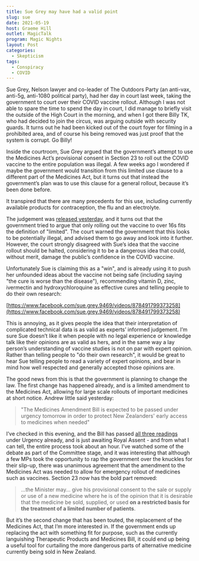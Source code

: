 ```yaml
---
title: Sue Grey may have had a valid point
slug: sue
date: 2021-05-19
host: Graeme Hill
outlet: MagicTalk
program: Magic Nights
layout: Post
categories:
  - Skepticism
tags:
  - Conspiracy
  - COVID
---
```


Sue Grey, Nelson lawyer and co-leader of The Outdoors Party (an anti-vax, anti-5g, anti-1080 political party), had her day in court last week, taking the government to court over their COVID vaccine rollout. Although I was not able to spare the time to spend the day in court, I did manage to briefly visit the outside of the High Court in the morning, and when I got there Billy TK, who had decided to join the circus, was arguing outside with security guards. It turns out he had been kicked out of the court foyer for filming in a prohibited area, and of course his being removed was just proof that the system is corrupt. Go Billy!

<!-- more -->

Inside the courtroom, Sue Grey argued that the government’s attempt to use the Medicines Act’s provisional consent in Section 23 to roll out the COVID vaccine to the entire population was illegal. A few weeks ago I wondered if maybe the government would transition from this limited use clause to a different part of the Medicines Act, but it turns out that instead the government’s plan was to use this clause for a general rollout, because it’s been done before.

It transpired that there are many precedents for this use, including currently available products for contraception, the flu and an electrolyte.

The judgement was [released yesterday](https://www.nzherald.co.nz/nz/covid-19-coronavirus-govt-makes-urgent-law-change-after-high-court-ruling-on-legality-of-vaccine-rollout/IWB53LM2XNNFMOK44DSGN66JEU/), and it turns out that the government tried to argue that only rolling out the vaccine to over 16s fits the definition of "limited". The court warned the government that this looks to be potentially illegal, and advised them to go away and look into it further. However, the court strongly disagreed with Sue’s idea that the vaccine rollout should be halted, considering it to be a dangerous idea that could, without merit, damage the public’s confidence in the COVID vaccine.

Unfortunately Sue is claiming this as a "win", and is already using it to push her unfounded ideas about the vaccine not being safe (including saying "the cure is worse than the disease"), recommending vitamin D, zinc, ivermectin and hydroxychloroquine as effective cures and telling people to do their own research:

[https://www.facebook.com/sue.grey.9469/videos/878491799373258](https://www.facebook.com/sue.grey.9469/videos/878491799373258)

This is annoying, as it gives people the idea that their interpretation of complicated technical data is as valid as experts’ informed judgement. I’m sure Sue doesn’t like it when people with no legal experience or knowledge talk like their opinions are as valid as hers, and in the same way a lay person’s understanding of vaccine studies is not on par with expert opinion. Rather than telling people to "do their own research", it would be great to hear Sue telling people to read a variety of expert opinions, and bear in mind how well respected and generally accepted those opinions are.

The good news from this is that the government is planning to change the law. The first change has happened already, and is a limited amendment to the Medicines Act, allowing for large scale rollouts of important medicines at short notice. Andrew little said yesterday:

> "The Medicines Amendment Bill is expected to be passed under urgency tomorrow in order to protect New Zealanders' early access to medicines when needed"

I’ve checked in this evening, and the Bill has passed [all three readings](https://www.parliament.nz/en/pb/bills-and-laws/bills-proposed-laws/document/BILL_111377/medicines-amendment-bill) under Urgency already, and is just awaiting Royal Assent - and from what I can tell, the entire process took about an hour. I’ve watched some of the debate as part of the Committee stage, and it was interesting that although a few MPs took the opportunity to rap the government over the knuckles for their slip-up, there was unanimous agreement that the amendment to the Medicines Act was needed to allow for emergency rollout of medicines such as vaccines. Section 23 now has the bold part removed:

> ...the Minister may... give his provisional consent to the sale or supply or use of a new medicine where he is of the opinion that it is desirable that the medicine be sold, supplied, or used **on a restricted basis for the treatment of a limited number of patients**.

But it’s the second change that has been touted, the replacement of the Medicines Act, that I’m more interested in. If the government ends up replacing the act with something fit for purpose, such as the currently languishing Therapeutic Products and Medicines Bill, it could end up being a useful tool for curtailing the more dangerous parts of alternative medicine currently being sold in New Zealand.
